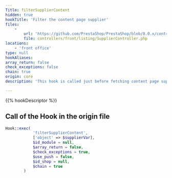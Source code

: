 ```yaml
---
Title: filterSupplierContent
hidden: true
hookTitle: 'Filter the content page supplier'
files:
    -
        url: 'https://github.com/PrestaShop/PrestaShop/blob/8.0.x/controllers/front/listing/SupplierController.php'
        file: controllers/front/listing/SupplierController.php
locations:
    - 'front office'
type: null
hookAliases: 
array_return: false
check_exceptions: false
chain: true
origin: core
description: 'This hook is called just before fetching content page supplier'

---
```


{{% hookDescriptor %}}

## Call of the Hook in the origin file

```php
Hook::exec(
            'filterSupplierContent',
            ['object' => $supplierVar],
            $id_module = null,
            $array_return = false,
            $check_exceptions = true,
            $use_push = false,
            $id_shop = null,
            $chain = true
        )
```
